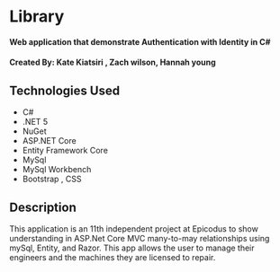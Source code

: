 # Library

#### Web application that demonstrate Authentication with Identity  in C#

#### Created By: Kate Kiatsiri , Zach wilson, Hannah young

## Technologies Used

* C#
* .NET 5
* NuGet
* ASP.NET Core
* Entity Framework Core
* MySql
* MySql Workbench
* Bootstrap , CSS

## Description

This application is an 11th independent project at Epicodus to show understanding in ASP.Net Core MVC many-to-may relationships using mySql, Entity, and Razor. This app allows the user to manage their engineers and the machines they are licensed to repair.
